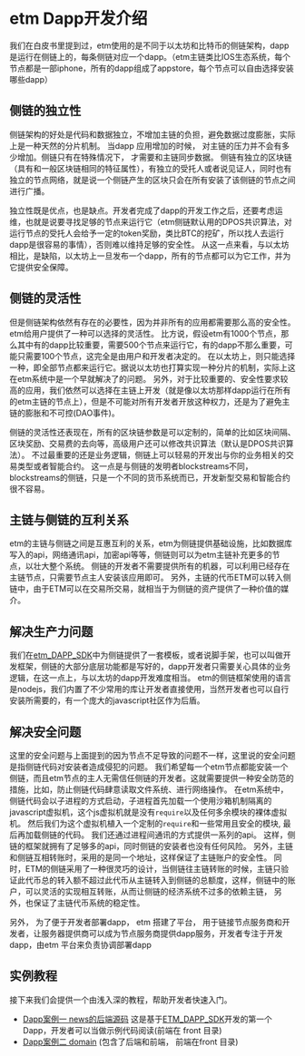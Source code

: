 # etm Dapp开发介绍

我们在白皮书里提到过，etm使用的是不同于以太坊和比特币的侧链架构，dapp是运行在侧链上的，每条侧链对应一个dapp。（etm主链类比IOS生态系统，每个节点都是一部iphone，所有的dapp组成了appstore，每个节点可以自由选择安装哪些dapp）

## 侧链的独立性

侧链架构的好处是代码和数据独立，不增加主链的负担，避免数据过度膨胀，实际上是一种天然的分片机制。
当dapp 应用增加的时候， 对主链的压力并不会有多少增加。侧链只有在特殊情况下， 才需要和主链同步数据。
侧链有独立的区块链（具有和一般区块链相同的特征属性），有独立的受托人或者说见证人，同时也有独立的节点网络，就是说一个侧链产生的区块只会在所有安装了该侧链的节点之间进行广播。

独立性既是优点，也是缺点。开发者完成了dapp的开发工作之后，还要考虑运维，也就是说要寻找足够的节点来运行它（etm侧链默认用的DPOS共识算法，对运行节点的受托人会给予一定的token奖励，类比BTC的挖矿，所以找人去运行dapp是很容易的事情），否则难以维持足够的安全性。
从这一点来看，与以太坊相比，是缺陷，以太坊上一旦发布一个dapp，所有的节点都可以为它工作，并为它提供安全保障。

## 侧链的灵活性

但是侧链架构依然有存在的必要性，因为并非所有的应用都需要那么高的安全性。etm给用户提供了一种可以选择的灵活性。
比方说，假设etm有1000个节点，那么其中有的dapp比较重要，需要500个节点来运行它，有的dapp不那么重要，可能只需要100个节点，这完全是由用户和开发者决定的。
在以太坊上，则只能选择一种，即全部节点都来运行它。据说以太坊也打算实现一种分片的机制，实际上这在etm系统中是一个早就解决了的问题。
另外，对于比较重要的、安全性要求较高的应用，我们依然可以选择在主链上开发（就是像以太坊那样dapp运行在所有的etm主链的节点上），但是不可能对所有开发者开放这种权力，还是为了避免主链的膨胀和不可控(DAO事件)。

侧链的灵活性还表现在，所有的区块链参数是可以定制的，简单的比如区块间隔、区块奖励、交易费的去向等，高级用户还可以修改共识算法（默认是DPOS共识算法）。
不过最重要的还是业务逻辑，侧链上可以轻易的开发出与你的业务相关的交易类型或者智能合约。
这一点是与侧链的发明者blockstreams不同，blockstreams的侧链，只是一个不同的货币系统而已，开发新型交易和智能合约很不容易。


## 主链与侧链的互利关系

etm的主链与侧链之间是互惠互利的关系，etm为侧链提供基础设施，比如数据库写入的api，网络通讯api，加密api等等，侧链则可以为etm主链补充更多的节点，以壮大整个系统。
侧链的开发者不需要提供所有的机器，可以利用已经存在主链节点，只需要节点主人安装该应用即可。
另外，主链的代币ETM可以转入侧链中，由于ETM可以在交易所交易，就相当于为侧链的资产提供了一种价值的媒介。


## 解决生产力问题

我们在[etm_DAPP_SDK](./dapp-sdk-api.md)中为侧链提供了一套模板，或者说脚手架，也可以叫做开发框架，侧链的大部分底层功能都是写好的，dapp开发者只需要关心具体的业务逻辑，在这一点上，与以太坊的dapp开发难度相当。
etm的侧链框架使用的语言是nodejs，我们内置了不少常用的库让开发者直接使用，当然开发者也可以自行安装所需要的，有一个庞大的javascript社区作为后盾。



## 解决安全问题

这里的安全问题与上面提到的因为节点不足导致的问题不一样，这里说的安全问题是指侧链代码对安装者造成侵犯的问题。
我们希望每一个etm节点都能安装一个侧链，而且etm节点的主人无需信任侧链的开发者。这就需要提供一种安全防范的措施，比如，防止侧链代码肆意读取文件系统、进行网络操作。
在etm系统中，侧链代码会以子进程的方式启动，子进程首先加载一个使用沙箱机制隔离的javascript虚拟机，这个js虚拟机就是没有```require```以及任何多余模块的裸体虚拟机。
然后我们为这个虚拟机植入一个定制的```require```和一些常用且安全的模块, 最后再加载侧链的代码。
我们还通过进程间通讯的方式提供一系列的api。
这样，侧链的框架就拥有了足够多的api，同时侧链的安装者也没有任何风险。
另外，主链和侧链互相转账时，采用的是同一个地址，这样保证了主链账户的安全性。 同时，ETM的侧链采用了一种很灵巧的设计，当侧链往主链转账的时候，主链只验证此代币总的转入额不超过此代币从主链转入到侧链的总额度，这样，侧链中的账户，可以灵活的实现相互转账，从而让侧链的经济系统不过多的依赖主链， 另外，也保证了主链代币系统的稳定性。

另外， 为了便于开发者部署dapp， etm 搭建了平台， 用于链接节点服务商和开发者，让服务器提供商可以成为节点服务商提供dapp服务，开发者专注于开发dapp，由etm 平台来负责协调部署dapp

## 实例教程

接下来我们会提供一个由浅入深的教程，帮助开发者快速入门。

- [Dapp案例一 news的后端源码](https://github.com/etm-developer/news) 这是基于[ETM_DAPP_SDK](./dapp-sdk-api.md)开发的第一个Dapp，开发者可以当做示例代码阅读(前端在 front 目录)
- [Dapp案例二 domain](https://github.com/etm-developer/domain)  (包含了后端和前端， 前端在front 目录)
